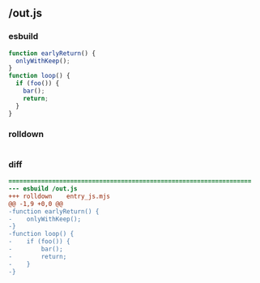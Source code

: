 ## /out.js
### esbuild
```js
function earlyReturn() {
  onlyWithKeep();
}
function loop() {
  if (foo()) {
    bar();
    return;
  }
}
```
### rolldown
```js


```
### diff
```diff
===================================================================
--- esbuild	/out.js
+++ rolldown	entry_js.mjs
@@ -1,9 +0,0 @@
-function earlyReturn() {
-    onlyWithKeep();
-}
-function loop() {
-    if (foo()) {
-        bar();
-        return;
-    }
-}

```
